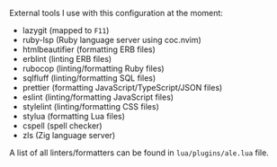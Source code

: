 External tools I use with this configuration at the moment:

  - lazygit (mapped to `F11`)
  - ruby-lsp (Ruby language server using coc.nvim)
  - htmlbeautifier (formatting ERB files)
  - erblint (linting ERB files)
  - rubocop (linting/formatting Ruby files)
  - sqlfluff (linting/formatting SQL files)
  - prettier (formatting JavaScript/TypeScript/JSON files)
  - eslint (linting/formatting JavaScript files)
  - stylelint (linting/formatting CSS files)
  - stylua (formatting Lua files)
  - cspell (spell checker)
  - zls (Zig language server)

A list of all linters/formatters can be found in `lua/plugins/ale.lua` file.
